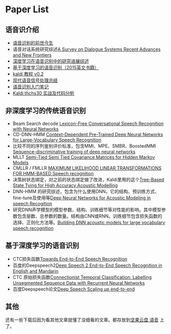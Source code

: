 # Paper List

## 语音识介绍

* [语音识别的前世今生](https://www.jianguoyun.com/p/DWvf1sMQq_6CBxiAj8kD)    
* 语音对话系统研究综述[A Survey on Dialogue Systems Recent Advances and New Frontiers](https://www.jianguoyun.com/p/Dd8Wga4Qq_6CBxiCj8kD)    
* [深度学习在语音识别中的研究进展综述](https://www.jianguoyun.com/p/DaJIyHMQq_6CBxiDj8kD )    
* [基于深度学习的语音识别（2015英文书籍）](https://www.jianguoyun.com/p/Dc9FO4IQq_6CBxiEj8kD )    
* [kaldi 教程 v0.2](https://www.jianguoyun.com/p/DeVnnswQq_6CBxiFj8kD )    
* [现代语音信号处理总结](https://zhuanlan.zhihu.com/c_210356037)    
* [语音识别入门笔记](https://zhuanlan.zhihu.com/c_213027113)    
* [Kaldi thchs30 实战及代码分析](https://zhuanlan.zhihu.com/c_213687574)    

## 非深度学习的传统语音识别

* Beam Search decode [Lexicon-Free Conversational Speech Recognition with Neural Networks](https://www.jianguoyun.com/p/DZ9msYcQq_6CBxiGj8kD )    
* CD-DNN-HMM [Context-Dependent Pre-Trained Deep Neural Networks for Large-Vocabulary Speech Recognition](http://www.cs.utoronto.ca/~gdahl/papers/DBN4LVCSR-TransASLP.pdf)    
* 比较不同的序列鉴别评价标准，包含MMI、MPE、SMBR、BoostedMMI [Sequence-discriminative training of deep neural networks](www.isca-speech.org/archive/archive_papers/interspeech_2013/i13_2345.pdf)    
* MLLT [Semi-Tied Semi Tied Covariance Matrices for Hidden Markov Models](https://www.ixueshu.com/document/fbbb7a2e17f1dd77318947a18e7f9386.html)    
* CMLLR / FMLLR [MAXIMUM LIKELIHOOD LINEAR TRANSFORMATIONS FOR HMM-BASED Speech recognition](https://pdfs.semanticscholar.org/2109/f8f91301abec8497286160cd6b0f2e65ed05.pdf?_ga=2.105452427.981225886.1537325294-2043262821.1531459215)    
* 决策树状态绑定，对之前的状态绑定做了改进，Kaldi里用的这个[Tree-Based State Tying for High Accuracy Acoustic   Modelling](http://pdfs.semanticscholar.org/618c/54f2ee1ebffdb8dc8fc501166b01f8731496.pdf)    
* DNN-HMM 的研究综述，包含为什么使用DNN，它的结构、预训练方式、fine-tune及使用等[Deep Neural Networks for Acoustic Modeling in speech Recogition](www.ixueshu.com/document/b5b6b2f929ad90d9318947a18e7f9386.html)    
* 研究DNN声学模型的模型参数、结构、训练细节等对性能的影响。其中模型参数包含层数、总参数的数量。结构由CNN或RNN。训练细节包含损失函数的选择、正则化方法等。[Building DNN acoustic models for large vocabulary  speech recognition](https://arxiv.org/abs/1406.7806)    

## 基于深度学习的语音识别

* CTC损失函数[Towards End-to-End Speech Recognition](pdfs.semanticscholar.org/09f7/708a7b53c8dcd610c70a50af3000297bcc8f.pdf)    
* 百度的Deepspeech2[Deep Speech 2  End-to-End Speech Recognition in English and Mandarin](pdfs.semanticscholar.org/109e/97fb6dd0a32406965b771179178b2b36965d.pdf)    
* CTC 原始损失函数[Connectionist Temporal Classification: Labelling Unsegmented Sequence Data with Recurrent Neural Networks](pdfs.semanticscholar.org/261a/056f8b21918e8616a429b2df6e1d5d33be41.pdf)    
* 百度Deepspeech论文[Deep Speech Scaling up end-to-end](pdfs.semanticscholar.org/2329/a46590b2036d508097143e65c1b77e571e8c.pdf)

## 其他

还有一些下载后因为看其他文章就懂了没细看的文章。都存放到[坚果云盘 语音](https://www.jianguoyun.com/p/DRpl1wUQq_6CBxiLj8kD ) 上了。

